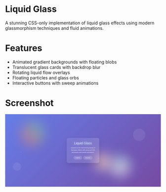 # Liquid Glass

A stunning CSS-only implementation of liquid glass effects using modern glassmorphism techniques and fluid animations.

# Features

- Animated gradient backgrounds with floating blobs
- Translucent glass cards with backdrop blur
- Rotating liquid flow overlays
- Floating particles and glass orbs
- Interactive buttons with sweep animations

# Screenshot

<picture>
    <img src="./screenshots/demo.png" alt="Liquid Glass" title="Liquid Glass">
</picture>